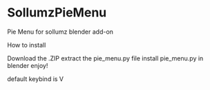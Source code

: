 # SollumzPieMenu
Pie Menu for sollumz blender add-on


How to install

Download the .ZIP
extract the pie_menu.py file
install pie_menu.py in blender
enjoy!

default keybind is V
